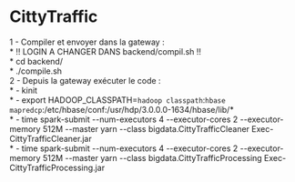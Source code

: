 # CittyTraffic

1 - Compiler et envoyer dans la gateway :  
    * !! LOGIN A CHANGER DANS backend/compil.sh !!  
    * cd backend/  
    * ./compile.sh  
2 - Depuis la gateway exécuter le code :   
    *  - kinit   
    *  - export HADOOP_CLASSPATH=`hadoop classpath`:`hbase mapredcp`:/etc/hbase/conf:/usr/hdp/3.0.0.0-1634/hbase/lib/*  
    *  - time spark-submit --num-executors 4 --executor-cores 2 --executor-memory 512M --master yarn --class bigdata.CittyTrafficCleaner Exec-CittyTrafficCleaner.jar  
    *  - time spark-submit --num-executors 4 --executor-cores 2 --executor-memory 512M --master yarn --class bigdata.CittyTrafficProcessing Exec-CittyTrafficProcessing.jar  
    
